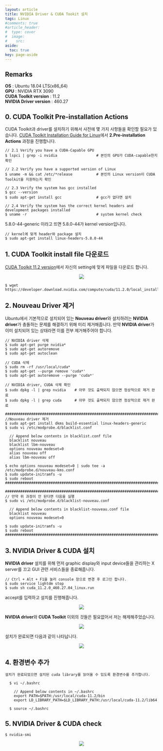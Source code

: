```yaml
---
layout: article
title: NVIDIA Driver & CUDA Tookit 설치
tags: Linux
#comments: true
#article_header:
#  type: cover
#  image:
#    src:
aside:
  toc: true
key: page-aside
---
```


## Remarks

  **OS** : Ubuntu 18.04 LTS(x86_64)  
  **GPU** : NVIDIA RTX 3090  
  **CUDA Toolkit version** : 11.2  
  **NVIDIA Driver version** : 460.27  


## 0. CUDA Toolkit Pre-installation Actions

  CUDA Toolkit과 driver를 설치하기 위해서 사전에 몇 가지 사항들을 확인할 필요가 있습니다. [CUDA Toolkit Installation Guide for Linux](https://docs.nvidia.com/cuda/cuda-installation-guide-linux/index.html)에서 **2.Pre-installation Actions** 과정을 진행합니다.

    // 2.1 Verify you have a CUDA-Capable GPU
    $ lspci | grep -i nvidia                  # 본인의 GPU가 CUDA-capable한지 확인

    // 2.2 Verify you have a supported version of Linux
    $ uname -m && cat /etc/*release           # 본인의 Linux version이 CUDA Toolkit을 지원하는지 확인

    // 2.3 Verify the system has gcc installed
    $ gcc --version
    $ sudo apt-get install gcc                # gcc가 없다면 설치

    // 2.4 Verify the system has the correct kernel headers and development packages installed
    $ uname -r                                # system kernel check

  5.8.0-44-generic 이라고 뜨면 5.8.0-44가 kernel version입니다.

    // kernel에 맞게 header와 package 설치
    $ sudo apt-get install linux-headers-5.8.0-44


## 1. CUDA Toolkit install file 다운로드

  [CUDA Toolkit 11.2 version](https://developer.nvidia.com/cuda-11.2.0-download-archive)에서 자신의 setting에 맞게 파일을 다운로드 합니다.

<p align="center"><img src="https://github.com/Lotymuah/Lotymuah.github.io/blob/master/CUDA_Toolkit.JPG?raw=true"></p>

    $ wget https://developer.download.nvidia.com/compute/cuda/11.2.0/local_installers/cuda_11.2.0_460.27.04_linux.run

## 2. Nouveau Driver 제거

  Ubuntu에서 기본적으로 설치되어 있는 **Nouveau driver**와 설치하려는 **NVIDIA driver**가 충돌하는 문제를 해결하기 위해 미리 제거해줍니다. 만약 **NVIDIA driver**가 이미 설치되어 있는 상태라면 이를 전부 제거해주어야 합니다.

    // NVIDIA driver 삭제
    $ sudo apt-get purge nvidia*
    $ sudo apt-get autoremove
    $ sudo apt-get autoclean

    // CUDA 삭제
    $ sudo rm -rf /usr/local/cuda*
    $ sudo apt-get --purge remove 'cuda*'
    $ sudo apt-get autoremove --purge 'cuda*'

    // NVIDIA driver, CUDA 삭제 확인
    $ sudo dpkg -l | grep nvidia    # 아무 것도 출력되지 않으면 정상적으로 제거 완료
    $ sudo dpkg -l | grep cuda      # 아무 것도 출력되지 않으면 정상적으로 제거 완료

    #################################################################################
    //Nouveau driver 제거
    $ sudo apt-get install dkms build-essential linux-headers-generic
    $ sudo vi /etc/modprobe.d/blacklist.conf

      // Append below contents in blacklist.conf file
      blacklist nouveau
      blacklist lbm-nouveau
      options nouveau modeset=0
      alias nouveau off
      alias lbm-nouveau off

    $ echo options nouveau modeset=0 | sudo tee -a /etc/modprobe.d/nouveau-kms.conf
    $ sudo update-initramfs -u
    $ sudo reboot
    #################################################################################

    #################################################################################
    // 만약 위 과정이 안 된다면 다음을 실행
    $ sudo vi /etc/modprobe.d/blacklist-nouveau.conf

      // Append below contents in blacklist-nouveau.conf file
      blacklist nouveau
      options nouveau modeset=0

    $ sudo update-initramfs -u
    $ sudo reboot
    #################################################################################


## 3. NVIDIA Driver & CUDA 설치

  **NVIDIA driver** 설치를 위해 먼저 graphic display와 input device들을 관리하는 X server를 끄고 GUI 관련 서비스들을 종료해줍니다.

    // Ctrl + Alt + F1을 눌러 console 창으로 변경 후 로그인 합니다.
    $ sudo service lightdm stop
    $ sudo sh cuda_11.2.0_460.27.04_linux.run

  accept를 입력하고 설치를 진행해줍니다.

<p align="center"><img src="https://github.com/Lotymuah/Lotymuah.github.io/blob/master/CUDA_Installer1.JPG?raw=true"></p>

  **NVIDIA driver**와 **CUDA Toolkit** 이외의 것들은 필요없어서 저는 해제해주었습니다.

<p align="center"><img src="https://github.com/Lotymuah/Lotymuah.github.io/blob/master/CUDA_Installer2.JPG?raw=true"></p>

  설치가 완료되면 다음과 같이 나타납니다.

<p align="center"><img src="https://github.com/Lotymuah/Lotymuah.github.io/blob/master/CUDA_Installer3.JPG?raw=true"></p>


## 4. 환경변수 추가

    설치가 완료되었으면 설치된 cuda library를 읽어올 수 있도록 환경변수를 추가합니다.

      $ vi ~/.bashrc

        // Append below contents in ~/.bashrc
        export PATH=$PATH:/usr/local/cuda-11.2/bin
        export LD_LIBRARY_PATH=$LD_LIBRARY_PATH:/usr/local/cuda-11.2/lib64

      $ source ~/.bashrc


## 5. NVIDIA Driver & CUDA check

    $ nvidia-smi

<p align="center"><img src="https://github.com/Lotymuah/Lotymuah.github.io/blob/master/NVIDIA_SMI.JPG?raw=true"></p>

